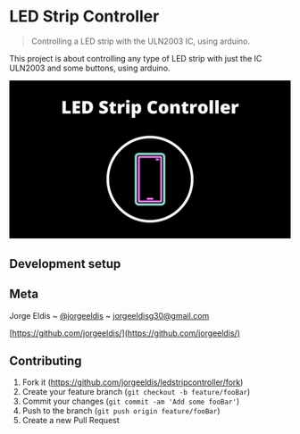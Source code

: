 # LED Strip Controller

> Controlling a LED strip with the ULN2003 IC, using arduino. 

This project is about controlling any type of LED strip with just the IC ULN2003 and some buttons, using arduino.

![header](https://raw.githubusercontent.com/jorgeeldis/ledstripcontroller/main/led.png)

## Development setup



## Meta

Jorge Eldis ~ [@jorgeeldis](https://twitter.com/jorgeeldis) ~ jorgeeldisg30@gmail.com

[https://github.com/jorgeeldis/](https://github.com/jorgeeldis/)

## Contributing

1. Fork it (<https://github.com/jorgeeldis/ledstripcontroller/fork>)
2. Create your feature branch (`git checkout -b feature/fooBar`)
3. Commit your changes (`git commit -am 'Add some fooBar'`)
4. Push to the branch (`git push origin feature/fooBar`)
5. Create a new Pull Request
 
